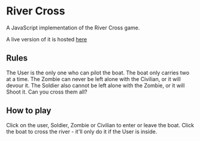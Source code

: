 # River Cross

A JavaScript implementation of the River Cross game.

A live version of it is hosted [here](http://www.vandycreations.com/syntropy/)

## Rules

The User is the only one who can pilot the boat. The boat only carries two at a time. The Zombie can never be left alone with the Civilian, or it will devour it. The Soldier also cannot be left alone with the Zombie, or it will Shoot it. Can you cross them all?

## How to play

Click on the user, Soldier, Zombie or Civilian to enter or leave the boat. Click the boat to cross the river - it'll only do it if the User is inside.
